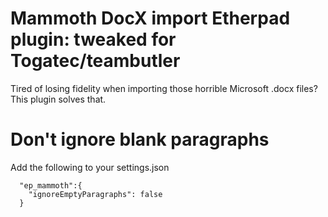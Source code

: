 # Mammoth DocX import Etherpad plugin: tweaked for Togatec/teambutler

Tired of losing fidelity when importing those horrible Microsoft .docx files?  This plugin solves that. 

# Don't ignore blank paragraphs

Add the following to your settings.json

```
  "ep_mammoth":{
    "ignoreEmptyParagraphs": false
  }
```
